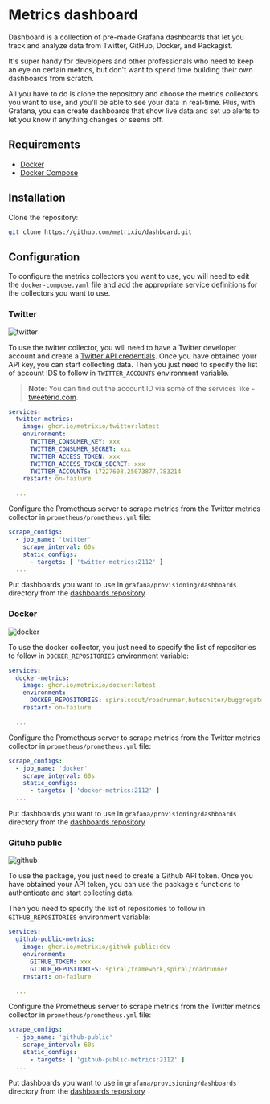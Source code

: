 # Metrics dashboard

Dashboard is a collection of pre-made Grafana dashboards that let you track and analyze data from Twitter, GitHub, Docker, and Packagist. 

It's super handy for developers and other professionals who need to keep an eye on certain metrics, but don't want to spend time building their own dashboards from scratch. 

All you have to do is clone the repository and choose the metrics collectors you want to use, and you'll be able to see your data in real-time. Plus, with Grafana, you can create dashboards that show live data and set up alerts to let you know if anything changes or seems off.

## Requirements

- [Docker](https://docs.docker.com/install/)
- [Docker Compose](https://docs.docker.com/compose/install/)

## Installation

Clone the repository:

```bash
git clone https://github.com/metrixio/dashboard.git
```

## Configuration

To configure the metrics collectors you want to use, you will need to edit the `docker-compose.yaml` file and add the appropriate service definitions for the collectors you want to use.

### Twitter

![twitter](https://user-images.githubusercontent.com/773481/209433204-d3a5efb4-80f8-495b-bfbf-f4806f4d094b.png)

To use the twitter collector, you will need to have a Twitter developer account and create
a [Twitter API credentials](https://developer.twitter.com/en/docs/basics/authentication/guides/access-tokens.html).
Once you have obtained your API key, you can start collecting data. Then you just need to specify the list of
account IDS to follow in `TWITTER_ACCOUNTS` environment variable.

> **Note**:
> You can find out the account ID via some of the services like - [tweeterid.com](https://tweeterid.com/).

```yaml
services:
  twitter-metrics:
    image: ghcr.io/metrixio/twitter:latest
    environment:
      TWITTER_CONSUMER_KEY: xxx
      TWITTER_CONSUMER_SECRET: xxx
      TWITTER_ACCESS_TOKEN: xxx
      TWITTER_ACCESS_TOKEN_SECRET: xxx
      TWITTER_ACCOUNTS: 17227608,25073877,783214
    restart: on-failure

  ...
```

Configure the Prometheus server to scrape metrics from the Twitter metrics collector in `prometheus/prometheus.yml`
file:

```yaml
scrape_configs:
  - job_name: 'twitter'
    scrape_interval: 60s
    static_configs:
      - targets: [ 'twitter-metrics:2112' ]
  ...
```

Put dashboards you want to use in `grafana/provisioning/dashboards` directory from
the [dashboards repository](https://github.com/metrixio/twitter/tree/master/grafana)

### Docker

![docker](https://user-images.githubusercontent.com/773481/209433247-decbb4f6-e722-4862-8063-d4e4f0bf3c29.png)

To use the docker collector, you just need to specify the list of repositories to follow in `DOCKER_REPOSITORIES`
environment variable:

```yaml
services:
  docker-metrics:
    image: ghcr.io/metrixio/docker:latest
    environment:
      DOCKER_REPOSITORIES: spiralscout/roadrunner,butschster/buggregator
    restart: on-failure

  ...
```

Configure the Prometheus server to scrape metrics from the Twitter metrics collector in `prometheus/prometheus.yml`
file:

```yaml
scrape_configs:
  - job_name: 'docker'
    scrape_interval: 60s
    static_configs:
      - targets: [ 'docker-metrics:2112' ]
  ...
```

Put dashboards you want to use in `grafana/provisioning/dashboards` directory from
the [dashboards repository](https://github.com/metrixio/docker/tree/master/grafana)

### Gituhb public

![github](https://user-images.githubusercontent.com/773481/209463759-1a359047-3263-454b-b8ae-3444b5102bc8.png)

To use the package, you just need to create a Github API token. Once you have
obtained your API token, you can use the package's functions to authenticate and start collecting data.

Then you need to specify the list of repositories to follow in `GITHUB_REPOSITORIES` environment variable:

```yaml
services:
  github-public-metrics:
    image: ghcr.io/metrixio/github-public:dev
    environment:
      GITHUB_TOKEN: xxx
      GITHUB_REPOSITORIES: spiral/framework,spiral/roadrunner
    restart: on-failure

  ...
```

Configure the Prometheus server to scrape metrics from the Twitter metrics collector in `prometheus/prometheus.yml`
file:

```yaml
scrape_configs:
  - job_name: 'github-public'
    scrape_interval: 60s
    static_configs:
      - targets: [ 'github-public-metrics:2112' ]
  ...
```

Put dashboards you want to use in `grafana/provisioning/dashboards` directory from
the [dashboards repository](https://github.com/metrixio/github-public/tree/master/grafana)
